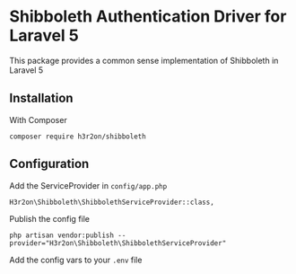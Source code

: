 Shibboleth Authentication Driver for Laravel 5
==============================================

This package provides a common sense implementation of Shibboleth in Laravel 5

## Installation

With Composer

    composer require h3r2on/shibboleth

## Configuration

Add the ServiceProvider in `config/app.php`

    H3r2on\Shibboleth\ShibbolethServiceProvider::class,

Publish the config file

    php artisan vendor:publish --provider="H3r2on\Shibboleth\ShibbolethServiceProvider"

Add the config vars to your `.env` file
